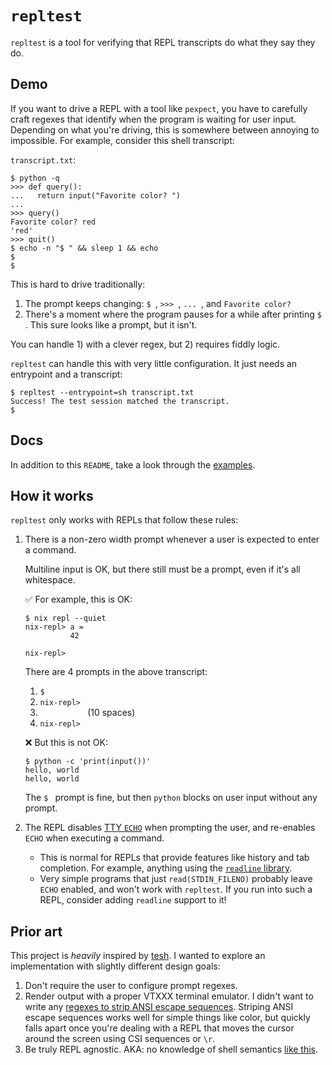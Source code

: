 # `repltest`

`repltest` is a tool for verifying that REPL transcripts do what they say they do.

## Demo

If you want to drive a REPL with a tool like `pexpect`, you have to carefully
craft regexes that identify when the program is waiting for user input.
Depending on what you're driving, this is somewhere between annoying to
impossible. For example, consider this shell transcript:

`transcript.txt`:

```console test-file="transcript.txt"
$ python -q
>>> def query():
...   return input("Favorite color? ")
...
>>> query()
Favorite color? red
'red'
>>> quit()
$ echo -n "$ " && sleep 1 && echo
$
$
```

This is hard to drive traditionally:

1. The prompt keeps changing: `$ `, `>>> `, `... `, and `Favorite color? `
2. There's a moment where the program pauses for a while after printing `$ `.
   This sure looks like a prompt, but it isn't.

You can handle 1) with a clever regex, but 2) requires fiddly logic.

`repltest` can handle this with very little configuration. It just needs an
entrypoint and a transcript:

```console test-entrypoint=sh
$ repltest --entrypoint=sh transcript.txt
Success! The test session matched the transcript.
$
```

## Docs

In addition to this `README`, take a look through the [examples](./examples/).

## How it works

`repltest` only works with REPLs that follow these rules:

1. There is a non-zero width prompt whenever a user is expected to enter a command.

   Multiline input is OK, but there still must be a prompt, even if it's all
   whitespace.

   ✅ For example, this is OK:

   ```console
   $ nix repl --quiet
   nix-repl> a =
             42

   nix-repl>
   ```

   There are 4 prompts in the above transcript:

   1. `$ `
   2. `nix-repl> `
   4. `          ` (10 spaces)
   4. `nix-repl> `

   ❌ But this is not OK:

   ```console
   $ python -c 'print(input())'
   hello, world
   hello, world
   ```

   The `$ ` prompt is fine, but then `python` blocks on user input without any
   prompt.
2. The REPL disables [TTY
   `ECHO`](https://www.gnu.org/software/libc/manual/html_node/Local-Modes.html#index-ECHO)
   when prompting the user, and re-enables `ECHO` when executing a command.
   - This is normal for REPLs that provide features like history and tab
     completion. For example, anything using the [`readline` library](https://tiswww.cwru.edu/php/chet/readline/rltop.html).
   - Very simple programs that just `read(STDIN_FILENO)` probably leave `ECHO`
     enabled, and won't work with `repltest`. If you run into such a REPL,
     consider adding `readline` support to it!

## Prior art

This project is *heavily* inspired by
[tesh](https://github.com/OceanSprint/tesh). I wanted to explore an
implementation with slightly different design goals:

1. Don't require the user to configure prompt regexes.
2. Render output with a proper VTXXX terminal emulator.
   I didn't want to write any [regexes to strip ANSI escape
   sequences](https://github.com/OceanSprint/tesh/blob/0.3.2/src/tesh/test.py#L18-L19).
   Striping ANSI escape sequences works well for simple things like color, but
   quickly falls apart once you're dealing with a REPL that moves the cursor around
   the screen using CSI sequences or `\r`.
3. Be truly REPL agnostic. AKA: no knowledge of shell semantics [like
   this](https://github.com/OceanSprint/tesh/blob/0.3.2/src/tesh/test.py#L124-L125).
